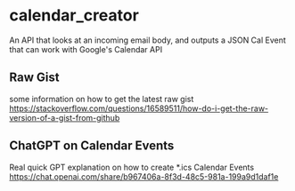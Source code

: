 # calendar_creator
An API that looks at an incoming email body, and outputs a JSON Cal Event that can work with Google's Calendar API

## Raw Gist
some information on how to get the latest raw gist
<br>https://stackoverflow.com/questions/16589511/how-do-i-get-the-raw-version-of-a-gist-from-github

## ChatGPT on Calendar Events
Real quick GPT explanation on how to create *.ics Calendar Events
<br>https://chat.openai.com/share/b967406a-8f3d-48c5-981a-199a9d1daf1e